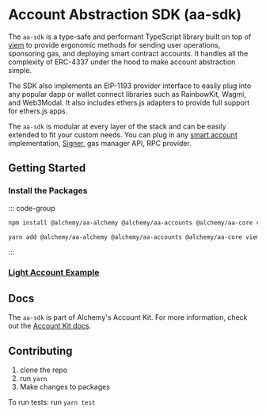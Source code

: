 # Account Abstraction SDK (aa-sdk)

The `aa-sdk` is a type-safe and performant TypeScript library built on top of [viem](https://viem.sh/) to provide ergonomic methods for sending user operations, sponsoring gas, and deploying smart contract accounts. It handles all the complexity of ERC-4337 under the hood to make account abstraction simple.

The SDK also implements an EIP-1193 provider interface to easily plug into any popular dapp or wallet connect libraries such as RainbowKit, Wagmi, and Web3Modal. It also includes ethers.js adapters to provide full support for ethers.js apps.

The `aa-sdk` is modular at every layer of the stack and can be easily extended to fit your custom needs. You can plug in any [smart account](https://accountkit.alchemy.com/smart-accounts/accounts/using-your-own) implementation, [Signer](https://accountkit.alchemy.com/smart-accounts/signers/overview), gas manager API, RPC provider.

## Getting Started

### Install the Packages

::: code-group

```bash [npm]
npm install @alchemy/aa-alchemy @alchemy/aa-accounts @alchemy/aa-core viem
```

```bash [yarn]
yarn add @alchemy/aa-alchemy @alchemy/aa-accounts @alchemy/aa-core viem
```

:::

### [Light Account Example](/getting-started#a-simple-light-account-example)

## Docs

The `aa-sdk` is part of Alchemy's Account Kit. For more information, check out the [Account Kit docs](https://accountkit.alchemy.com).

## Contributing

1. clone the repo
2. run `yarn`
3. Make changes to packages

To run tests:
run `yarn test`

